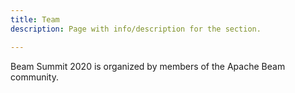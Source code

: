 ```yaml
---
title: Team
description: Page with info/description for the section.

---
```

Beam Summit 2020 is organized by members of the Apache Beam community. 